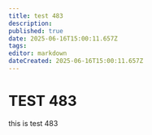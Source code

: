 ```yaml
---
title: test 483
description: 
published: true
date: 2025-06-16T15:00:11.657Z
tags: 
editor: markdown
dateCreated: 2025-06-16T15:00:11.657Z
---
```


# TEST 483
this is test 483
